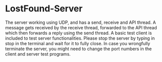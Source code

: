 # LostFound-Server

The server working using UDP, and has a send, receive and API thread. A message gets received by the receive thread, forwarded to the API thread which then forwards a reply using the send thread.
A basic test client is included to test server functionalities.
Please stop the server by typing in stop in the terminal and wait for it to fully close. In case you wrongfully terminate the server, you might need to change the port numbers in the client and server test programs.